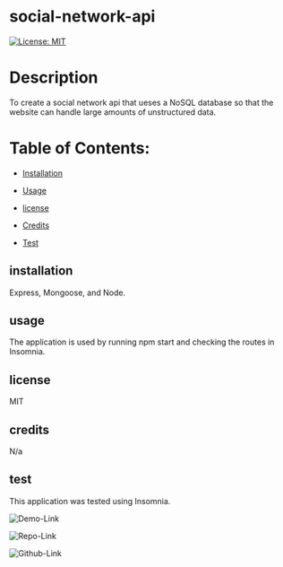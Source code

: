 # social-network-api
  
  [![License: MIT](https://img.shields.io/badge/License-MIT-yellow.svg)](https://opensource.org/licenses/MIT)
  # Description
  To create a social network api that ueses a NoSQL database so that the website can handle large amounts of unstructured data.
  # Table of Contents:
  * [Installation](#installation)
  * [Usage](#usage)
  
 * [license](#license)

  * [Credits](#credits)
  * [Test](#test)
  

  ## installation
  Express, Mongoose, and Node.

  ## usage
  The application is used by running npm start and checking the routes in Insomnia.
  
  
## license

  MIT

  ## credits
  N/a

  ## test
  This application was tested using Insomnia.

![Demo-Link](https://drive.google.com/file/d/15nZrr88TixIaoyqXn0AEcL3N-cIb-ydt/view)

![Repo-Link]()

![Github-Link](https://github.com/mmanhx90)